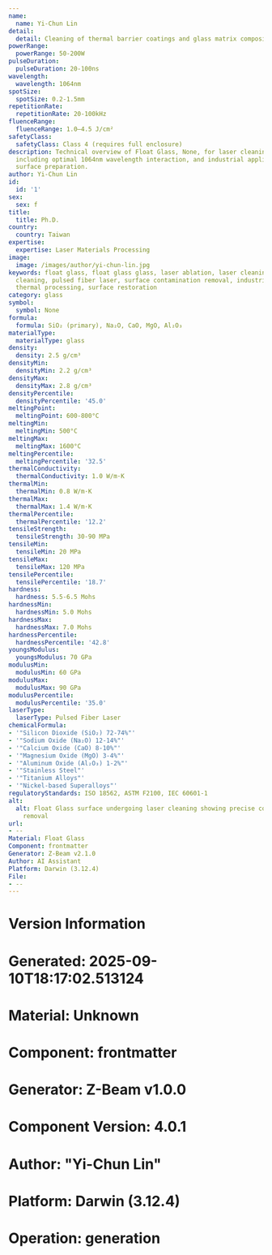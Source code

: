 ```yaml
---
name:
  name: Yi-Chun Lin
detail:
  detail: Cleaning of thermal barrier coatings and glass matrix composites
powerRange:
  powerRange: 50-200W
pulseDuration:
  pulseDuration: 20-100ns
wavelength:
  wavelength: 1064nm
spotSize:
  spotSize: 0.2-1.5mm
repetitionRate:
  repetitionRate: 20-100kHz
fluenceRange:
  fluenceRange: 1.0–4.5 J/cm²
safetyClass:
  safetyClass: Class 4 (requires full enclosure)
description: Technical overview of Float Glass, None, for laser cleaning applications,
  including optimal 1064nm wavelength interaction, and industrial applications in
  surface preparation.
author: Yi-Chun Lin
id:
  id: '1'
sex:
  sex: f
title:
  title: Ph.D.
country:
  country: Taiwan
expertise:
  expertise: Laser Materials Processing
image:
  image: /images/author/yi-chun-lin.jpg
keywords: float glass, float glass glass, laser ablation, laser cleaning, non-contact
  cleaning, pulsed fiber laser, surface contamination removal, industrial laser parameters,
  thermal processing, surface restoration
category: glass
symbol:
  symbol: None
formula:
  formula: SiO₂ (primary), Na₂O, CaO, MgO, Al₂O₃
materialType:
  materialType: glass
density:
  density: 2.5 g/cm³
densityMin:
  densityMin: 2.2 g/cm³
densityMax:
  densityMax: 2.8 g/cm³
densityPercentile:
  densityPercentile: '45.0'
meltingPoint:
  meltingPoint: 600-800°C
meltingMin:
  meltingMin: 500°C
meltingMax:
  meltingMax: 1600°C
meltingPercentile:
  meltingPercentile: '32.5'
thermalConductivity:
  thermalConductivity: 1.0 W/m·K
thermalMin:
  thermalMin: 0.8 W/m·K
thermalMax:
  thermalMax: 1.4 W/m·K
thermalPercentile:
  thermalPercentile: '12.2'
tensileStrength:
  tensileStrength: 30-90 MPa
tensileMin:
  tensileMin: 20 MPa
tensileMax:
  tensileMax: 120 MPa
tensilePercentile:
  tensilePercentile: '18.7'
hardness:
  hardness: 5.5-6.5 Mohs
hardnessMin:
  hardnessMin: 5.0 Mohs
hardnessMax:
  hardnessMax: 7.0 Mohs
hardnessPercentile:
  hardnessPercentile: '42.8'
youngsModulus:
  youngsModulus: 70 GPa
modulusMin:
  modulusMin: 60 GPa
modulusMax:
  modulusMax: 90 GPa
modulusPercentile:
  modulusPercentile: '35.0'
laserType:
  laserType: Pulsed Fiber Laser
chemicalFormula:
- '"Silicon Dioxide (SiO₂) 72-74%"'
- '"Sodium Oxide (Na₂O) 12-14%"'
- '"Calcium Oxide (CaO) 8-10%"'
- '"Magnesium Oxide (MgO) 3-4%"'
- '"Aluminum Oxide (Al₂O₃) 1-2%"'
- '"Stainless Steel"'
- '"Titanium Alloys"'
- '"Nickel-based Superalloys"'
regulatoryStandards: ISO 18562, ASTM F2100, IEC 60601-1
alt:
  alt: Float Glass surface undergoing laser cleaning showing precise contamination
    removal
url:
- --
Material: Float Glass
Component: frontmatter
Generator: Z-Beam v2.1.0
Author: AI Assistant
Platform: Darwin (3.12.4)
File:
- --
---
```


# Version Information
# Generated: 2025-09-10T18:17:02.513124
# Material: Unknown
# Component: frontmatter
# Generator: Z-Beam v1.0.0
# Component Version: 4.0.1
# Author: "Yi-Chun Lin"
# Platform: Darwin (3.12.4)
# Operation: generation
